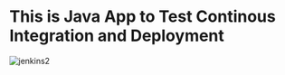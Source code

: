 # This is Java App to Test Continous Integration and Deployment

![jenkins2](https://github.com/Ranaahmedit/java-app/assets/127610751/8300503c-e400-4db2-bf69-e64bd53952b9)
